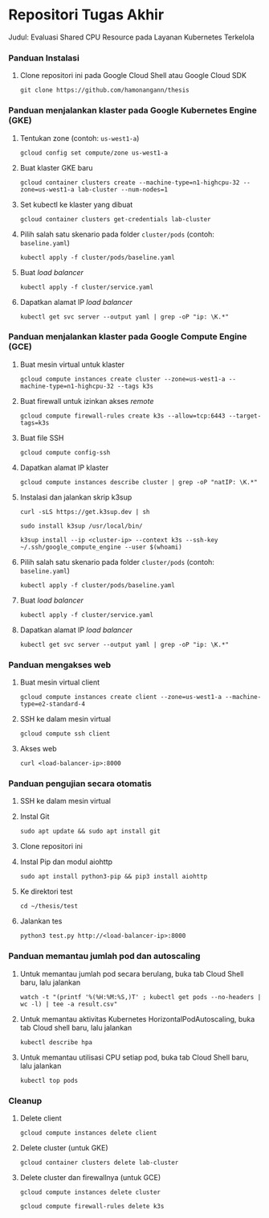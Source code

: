 # Repositori Tugas Akhir

Judul: Evaluasi Shared CPU Resource pada Layanan Kubernetes Terkelola


### Panduan Instalasi

1.  Clone repositori ini pada Google Cloud Shell atau Google Cloud SDK

    `git clone https://github.com/hamonangann/thesis`


### Panduan menjalankan klaster pada Google Kubernetes Engine (GKE)

1.  Tentukan zone (contoh: `us-west1-a`)

    `gcloud config set compute/zone us-west1-a`

2.  Buat klaster GKE baru

    `gcloud container clusters create --machine-type=n1-highcpu-32 --zone=us-west1-a lab-cluster --num-nodes=1`

3.  Set kubectl ke klaster yang dibuat

    `gcloud container clusters get-credentials lab-cluster`

4.  Pilih salah satu skenario pada folder `cluster/pods` (contoh: `baseline.yaml`)

    `kubectl apply -f cluster/pods/baseline.yaml`

5.  Buat _load balancer_

    `kubectl apply -f cluster/service.yaml`

6.  Dapatkan alamat IP _load balancer_

    `kubectl get svc server --output yaml | grep -oP "ip: \K.*"`


### Panduan menjalankan klaster pada Google Compute Engine (GCE)

1.  Buat mesin virtual untuk klaster

    `gcloud compute instances create cluster --zone=us-west1-a --machine-type=n1-highcpu-32 --tags k3s`

2.  Buat firewall untuk izinkan akses _remote_

    `gcloud compute firewall-rules create k3s --allow=tcp:6443 --target-tags=k3s`

3.  Buat file SSH

    `gcloud compute config-ssh`

4.  Dapatkan alamat IP klaster

    `gcloud compute instances describe cluster | grep -oP "natIP: \K.*"`

5.  Instalasi dan jalankan skrip k3sup

    `curl -sLS https://get.k3sup.dev | sh`

    `sudo install k3sup /usr/local/bin/`

    `k3sup install --ip <cluster-ip> --context k3s --ssh-key ~/.ssh/google_compute_engine --user $(whoami)`

6.  Pilih salah satu skenario pada folder `cluster/pods` (contoh: `baseline.yaml`)

    `kubectl apply -f cluster/pods/baseline.yaml`

7.  Buat _load balancer_

    `kubectl apply -f cluster/service.yaml`

8.  Dapatkan alamat IP _load balancer_

    `kubectl get svc server --output yaml | grep -oP "ip: \K.*"`


### Panduan mengakses web

1.  Buat mesin virtual client

    `gcloud compute instances create client --zone=us-west1-a --machine-type=e2-standard-4`

2.  SSH ke dalam mesin virtual

    `gcloud compute ssh client`

3.  Akses web

    `curl <load-balancer-ip>:8000`


### Panduan pengujian secara otomatis

1.  SSH ke dalam mesin virtual

2.  Instal Git

    `sudo apt update && sudo apt install git`

3.  Clone repositori ini

4.  Instal Pip dan modul aiohttp

    `sudo apt install python3-pip && pip3 install aiohttp`

5.  Ke direktori test

    `cd ~/thesis/test`

6.  Jalankan tes

    `python3 test.py http://<load-balancer-ip>:8000`


### Panduan memantau jumlah pod dan autoscaling

1.  Untuk memantau jumlah pod secara berulang, buka tab Cloud Shell baru, lalu jalankan

    `watch -t "(printf '%(%H:%M:%S,)T' ; kubectl get pods --no-headers | wc -l) | tee -a result.csv"`

2.  Untuk memantau aktivitas Kubernetes HorizontalPodAutoscaling, buka tab Cloud shell baru, lalu jalankan

    `kubectl describe hpa`

3.  Untuk memantau utilisasi CPU setiap pod, buka tab Cloud Shell baru, lalu jalankan

    `kubectl top pods`


### Cleanup

1.  Delete client

    `gcloud compute instances delete client`

2.  Delete cluster (untuk GKE)

    `gcloud container clusters delete lab-cluster`

3.  Delete cluster dan firewallnya (untuk GCE)

    `gcloud compute instances delete cluster`
    
    `gcloud compute firewall-rules delete k3s`
